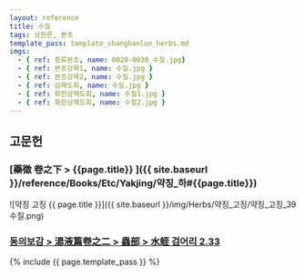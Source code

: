 ```yaml
---
layout: reference
title: 수질
tags: 상한론, 본초
template_pass: template_shanghanlun_herbs.md
imgs:
  - { ref: 증류본초, name: 0020-0030_수질.jpg}
  - { ref: 본초강목1, name: 수질.jpg }
  - { ref: 본초강목2, name: 수질.jpg }
  - { ref: 삼재도회, name: 수질.jpg }
  - { ref: 화한삼재도회, name: 수질1.jpg }
  - { ref: 화한삼재도회, name: 수질2.jpg }
---
```


## 고문헌

### [藥徵 卷之下 > {{page.title}} ]({{ site.baseurl }}/reference/Books/Etc/Yakjing/약징_하#{{page.title}})

![약징 고징 {{ page.title }}]({{ site.baseurl }}/img/Herbs/약징_고징/약징_고징_39수질.png)

### [동의보감 > 湯液篇卷之二 > 蟲部 >  水蛭 검어리 2.33](https://mediclassics.kr/books/8/volume/21/#content_445)

{% include {{ page.template_pass }} %}
